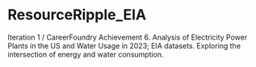 # ResourceRipple_EIA
 Iteration 1 / CareerFoundry Achievement 6. Analysis of Electricity Power Plants in the US and Water Usage in 2023; EIA datasets. Exploring the intersection of energy and water consumption.
